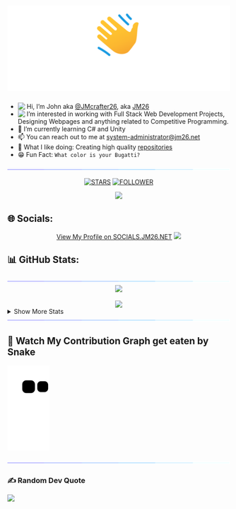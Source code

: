 <div align="center">
  <!-- <img src="assets/night coding.gif"> -->
  <a href="https://jm26.net" alt="JMcrafter26">
  <img src="assets/hi.png">
  </a>

</div>

<h3 align="center">
  <!-- Welcome to John's GitHub Profile! -->
  <!-- <img src="https://media.giphy.com/media/hvRJCLFzcasrR4ia7z/giphy.gif" width="28"> -->
</h3>

-  <img src="https://media.giphy.com/media/hvRJCLFzcasrR4ia7z/giphy.gif" width="20" style="vertical-align:top;"> Hi, I’m John aka <a href="https://jm26.net">@JMcrafter26</a>, aka <a href="https://jm26.net">JM26</a>
- <img src="https://media4.giphy.com/media/FkdU6Or6txxpPdOsL8/giphy.gif" width="25" style="vertical-align:top;"> I’m interested in working with Full Stack Web Development Projects, Designing Webpages and anything related to Competitive Programming.
- 🌱 I’m currently learning C# and Unity
- 📫 You can reach out to me at system-administrator@jm26.net
- 🤝 What I like doing: Creating high quality [repositories](https://github.com/JMcrafter26?tab=repositories)
- 😁 Fun Fact: ```What color is your Bugatti?```

<img src="assets/light.gif">

<p align="center"> 
  <a href="https://github.com/jmcrafter26?tab=repositories&sort=stargazers"><img src="https://api.jm26.net/badge/beta?g&label=STARS&icon=f09b&color=F5C242&url=/github/stars/jmcrafter26" height="20px" alt="STARS " ></a>
  <a href="https://github.com/jmcrafter26?tab=followers">
    <img src="https://api.jm26.net/badge/beta?g&label=FOLLOWER&icon=f09b&color=236AD3&url=/github/followers/Jmcrafter26" height="20px" alt="FOLLOWER " ></a>
</p>
<!-- Profile Views -->
<p align="center"> <img src="https://komarev.com/ghpvc/?username=jmcrafter26&style=flat-square&color=0a2647"> </p>

## 🌐 Socials: 
<div align="center">
  <a href="https://socials.jm26.net/@JMcrafter26" >View My Profile on <a href="https://socials.jm26.net">SOCIALS.JM26.NET</a></a>
    <a href="https://github.com/jmcrafter26"><img src="https://img.shields.io/badge/GitHub-100000?style=for-the-badge&logo=github&logoColor=white"></a>
  </div>

## 📊 GitHub Stats:
<img src="assets/light.gif">
<div align="center">
  <img align="center" src="https://github-readme-stats.vercel.app/api?username=jmcrafter26&theme=monokai&hide_border=false&include_all_commits=true&count_private=true">
  <br>
  <br>
  <img align="center" src="https://github-readme-streak-stats.herokuapp.com/?user=jmcrafter26&theme=monokai&hide_border=false">
  <br>
  </div>
<details><summary> Show More Stats</summary>

<div align="center">

  <br>
  <img src="https://github-readme-stats.vercel.app/api/top-langs/?username=jmcrafter26&langs_count=10&title_color=E11299&text_color=FFB26B&icon_color=0891b2&bg_color=272822&hide_border=false&locale=en&custom_title=Top%20%Languages" alt="Top Languages" />
  <br>
</div>

<h2> Coding Activity </h2>
<img src="assets/light.gif">
<div align="center">
  <img align="center" src="https://wakatime.com/share/@Jmcrafter26/eec087f4-52d9-43ed-bd5d-54b0217d59f1.png">
</div>

<h2> 📈 Productivity Stats </h2>

<table align="center">
  <tr>
    <td><img src="https://github-profile-summary-cards.vercel.app/api/cards/profile-details?username=jmcrafter26&theme=monokai"  display=block width=100% height=auto  alt="1" ></td>
  </tr> 
</table>

<img src="assets/light.gif"> 

<h2> 🏆 Trophies </h2>
<div align="center">
  <img src="https://github-profile-trophy.vercel.app/?username=jmcrafter26&theme=discord&no-frame=false&no-bg=false&margin-w=4">
</div>
<br>

[![John's github activity graph](https://github-readme-activity-graph.cyclic.app/graph?username=jmcrafter26&theme=react-dark)](https://github.com/ashutosh00710/github-readme-activity-graph)
</details>

<img src="assets/light.gif"> 

## 🐍 Watch My Contribution Graph get eaten by Snake 

![John's Snake gif](https://github.com/jmcrafter26/jmcrafter26/blob/output/github-contribution-grid-snake.svg)

<img src="assets/light.gif"> 

### ✍️ Random Dev Quote
![](https://quotes-github-readme.vercel.app/api?type=vertical&theme=radical)
